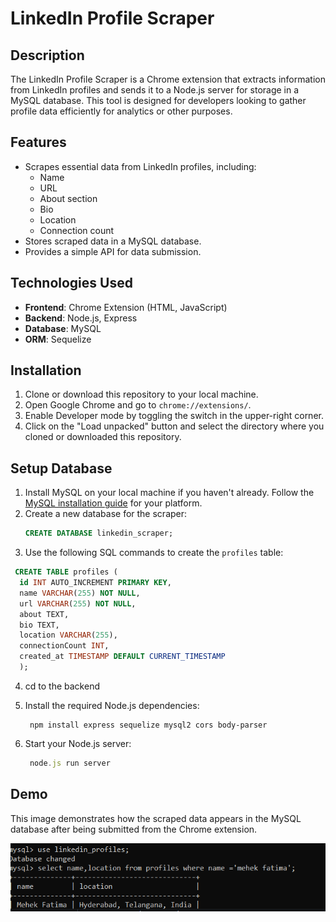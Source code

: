 # LinkedIn Profile Scraper

## Description

The LinkedIn Profile Scraper is a Chrome extension that extracts information from LinkedIn profiles and sends it to a Node.js server for storage in a MySQL database. This tool is designed for developers looking to gather profile data efficiently for analytics or other purposes.

## Features

- Scrapes essential data from LinkedIn profiles, including:
  - Name
  - URL
  - About section
  - Bio
  - Location
  - Connection count
- Stores scraped data in a MySQL database.
- Provides a simple API for data submission.

## Technologies Used

- **Frontend**: Chrome Extension (HTML, JavaScript)
- **Backend**: Node.js, Express
- **Database**: MySQL
- **ORM**: Sequelize

## Installation

1. Clone or download this repository to your local machine.
2. Open Google Chrome and go to `chrome://extensions/`.
3. Enable Developer mode by toggling the switch in the upper-right corner.
4. Click on the "Load unpacked" button and select the directory where you cloned or downloaded this repository.

## Setup Database

1. Install MySQL on your local machine if you haven't already. Follow the [MySQL installation guide](https://dev.mysql.com/doc/refman/8.0/en/installing.html) for your platform.
2. Create a new database for the scraper:
   ```sql
   CREATE DATABASE linkedin_scraper;
   ```
3. Use the following SQL commands to create the `profiles` table:
  ```sql
   CREATE TABLE profiles (
    id INT AUTO_INCREMENT PRIMARY KEY,
    name VARCHAR(255) NOT NULL,
    url VARCHAR(255) NOT NULL,
    about TEXT,
    bio TEXT,
    location VARCHAR(255),
    connectionCount INT,
    created_at TIMESTAMP DEFAULT CURRENT_TIMESTAMP
    );
  ```
4. cd to the backend 

5. Install the required Node.js dependencies:
   ```
    npm install express sequelize mysql2 cors body-parser
   ```
6. Start your Node.js server:
   ```js 
    node.js run server
   ``` 
## Demo

This image demonstrates how the scraped data appears in the MySQL database after being submitted from the Chrome extension.

![Demo of Data Inserted in Database](demo.png)



